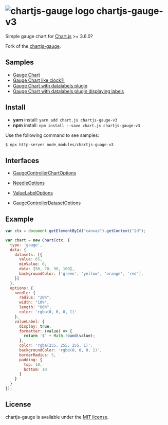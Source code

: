# ![chartjs-gauge logo](./samples/logo.svg) chartjs-gauge-v3

Simple gauge chart for [Chart.js](https://www.chartjs.org/) >= 3.6.0?

Fork of the [chartjs-gauge](https://github.com/haiiaaa/chartjs-gauge).

## Samples

- [Gauge Chart](samples/gauge.html)
- [Gauge Chart like clock?!](samples/gauge_clock.html)
- [Gauge Chart with datalabels plugin](samples/gauge-datalabels.html)
- [Gauge Chart with datalabels plugin displaying labels](samples/gauge-datalabels-labels.html)

## Install

- **yarn** install: `yarn add chart.js chartjs-gauge-v3`
- **npm** install: `npm install --save chart.js chartjs-gauge-v3`

Use the following command to see samples:

```sh
$ npx http-server node_modules/chartjs-guage-v3
```

## Interfaces

- [GaugeControllerChartOptions](docs/interfaces/GaugeControllerChartOptions.md)
- [NeedleOptions](docs/interfaces/NeedleOptions.md)
- [ValueLabelOptions](docs/interfaces/ValueLabelOptions.md)

- [GaugeControllerDatasetOptions](docs/interfaces/GaugeControllerDatasetOptions.md)

## Example

```javascript
var ctx = document.getElementById("canvas").getContext("2d");

var chart = new Chart(ctx, {
  type: 'gauge',
  data: {
    datasets: [{
      value: 65,
      minValue: 0,
      data: [50, 70, 90, 100],
      backgroundColor: ['green', 'yellow', 'orange', 'red'],
    }]
  },
  options: {
    needle: {
      radius: "20%",
      width: "10%",
      length: "80%",
      color: 'rgba(0, 0, 0, 1)'
    },
    valueLabel: {
      display: true,
      formatter: (value) => {
        return '$' + Math.round(value);
      },
      color: 'rgba(255, 255, 255, 1)',
      backgroundColor: 'rgba(0, 0, 0, 1)',
      borderRadius: 5,
      padding: {
        top: 10,
        bottom: 10
      }
    }
  }
});
```

## License

chartjs-gauge is available under the [MIT license](https://opensource.org/licenses/MIT).
